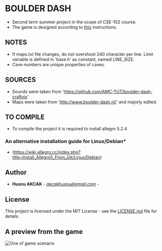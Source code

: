 # BOULDER DASH

* Second term summer project in the scope of CSE-102 course.
* The game is designed according to [this](guide/Summer_Project-BoulderDash.pdf) instructions.

## NOTES

* If maps.txt file changes, do not overshoot 240 character per line.
	Limit variable is defined in 'base.h' as constant, named LINE_SIZE.
* Cave numbers are unique properties of caves.

## SOURCES

* Sounds were taken from 'https://github.com/AMC-TUT/boulder-dash-craftyjs'
* Maps were taken from 'http://www.boulder-dash.nl/' and majorly edited.

## TO COMPILE

* To compile the project it is required to install allegro 5.2.4

### An alternative installation guide for Linux/Debian*

* (https://wiki.allegro.cc/index.php?title=Install_Allegro5_From_Git/Linux/Debian)

## Author

* **Husnu AKCAK** - *akcakhusnu@gmail.com* -

## License

This project is licensed under the MIT License - see the [LICENSE.md](LICENSE.md) file for details

## A preview from the game
![One of game scenario](data/img/preview.gif?raw=true "Boulder Dash")
